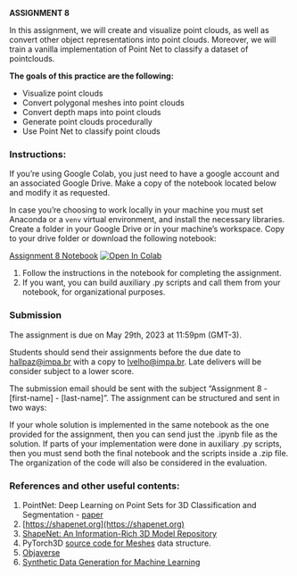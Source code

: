 **ASSIGNMENT 8**

In this assignment, we will create and visualize point clouds, as well as convert other object representations into point clouds. Moreover, we will train a vanilla implementation of Point Net to classify a dataset of pointclouds.

**The goals of this practice are the following:**

* Visualize point clouds
* Convert polygonal meshes into point clouds
* Convert depth maps into point clouds
* Generate point clouds procedurally
* Use Point Net to classify point clouds


### Instructions:
If you’re using Google Colab, you just need to have a google account and an associated Google Drive. Make a copy of the notebook located below and modify it as requested.

In case you’re choosing to work locally in your machine you must set Anaconda or a `venv` virtual environment, and install the necessary libraries. Create a folder in your Google Drive or in your machine’s workspace. Copy to your drive folder or download the following notebook:

[Assignment 8 Notebook](https://colab.research.google.com/github/hallpaz/3dsystems23/blob/main/assignments/lab8_point_clouds.ipynb)
<a href="https://colab.research.google.com/github/hallpaz/3dsystems23/blob/main/assignments/lab8_point_clouds.ipynb" target="_parent"><img src="https://colab.research.google.com/assets/colab-badge.svg" alt="Open In Colab"/></a>

1. Follow the instructions in the notebook for completing the assignment.
2. If you want, you can build auxiliary .py scripts and call them from your notebook, for organizational purposes.

### Submission 

The assignment is due on May 29th, 2023 at 11:59pm (GMT-3).

Students should send their assignments before the due date to hallpaz@impa.br with a copy to lvelho@impa.br. Late delivers will be consider subject to a lower score.

The submission email should be sent with the subject “Assignment 8 - [first-name] - [last-name]”. The assignment can be structured and sent in two ways:

If your whole solution is implemented in the same notebook as the one provided for the assignment, then you can send just the .ipynb file as the solution. If parts of your implementation were done in auxiliary .py scripts, then you must send both the final notebook and the scripts inside a .zip file. The organization of the code will also be considered in the evaluation.


### References and other useful contents:
1. PointNet: Deep Learning on Point Sets for 3D Classification and Segmentation - [paper](https://arxiv.org/abs/1612.00593)
2. [https://shapenet.org](https://shapenet.org)
2. [ShapeNet: An Information-Rich 3D Model Repository](https://arxiv.org/pdf/1512.03012.pdf)
3. PyTorch3D [source code for Meshes](https://github.com/facebookresearch/pytorch3d/blob/master/pytorch3d/structures/meshes.py) data structure.
5. [Objaverse](https://objaverse.allenai.org)
7. [Synthetic Data Generation for Machine Learning](https://visgraf.github.io/syntheticlearning/)